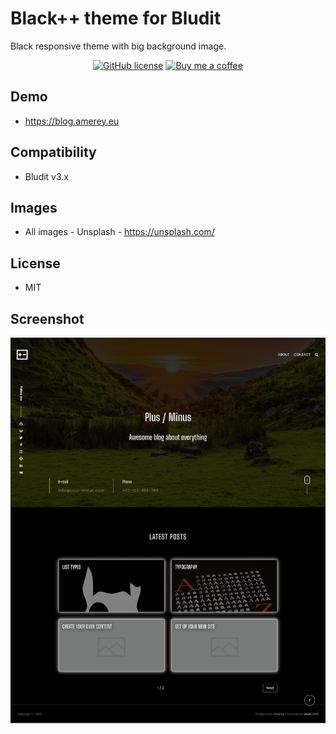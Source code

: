 # Black++ theme for Bludit

Black responsive theme with big background image.

<p align="center">
  <a href="https://github.com/Amereyeu/Markdown-snippets"><img src="https://img.shields.io/badge/license-MIT-blue.svg?style=flat-square" alt="GitHub license"></a>
  <a href="https://ko-fi.com/amerey"><img src="https://img.shields.io/badge/Buy%20me%20a%20coffee-$4-orange" alt="Buy me a coffee"></a>
</p>

## Demo

- https://blog.amerey.eu

## Compatibility

- Bludit v3.x

## Images

- All images - Unsplash - https://unsplash.com/

## License

- MIT

## Screenshot

![screenshot-Black++](screenshot.png)
